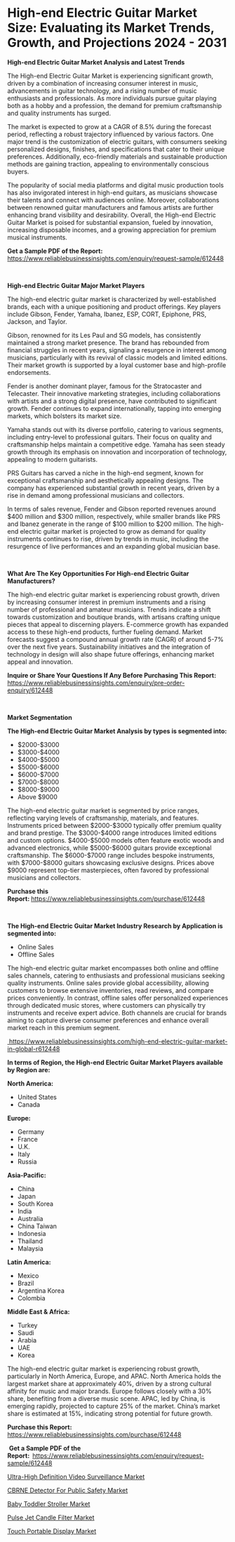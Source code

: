<p><h1>High-end Electric Guitar Market Size: Evaluating its Market Trends, Growth, and Projections 2024 - 2031</h1></p><p><strong>High-end Electric Guitar Market Analysis and Latest Trends</strong></p>
<p><p>The High-end Electric Guitar Market is experiencing significant growth, driven by a combination of increasing consumer interest in music, advancements in guitar technology, and a rising number of music enthusiasts and professionals. As more individuals pursue guitar playing both as a hobby and a profession, the demand for premium craftsmanship and quality instruments has surged.</p><p>The market is expected to grow at a CAGR of 8.5% during the forecast period, reflecting a robust trajectory influenced by various factors. One major trend is the customization of electric guitars, with consumers seeking personalized designs, finishes, and specifications that cater to their unique preferences. Additionally, eco-friendly materials and sustainable production methods are gaining traction, appealing to environmentally conscious buyers.</p><p>The popularity of social media platforms and digital music production tools has also invigorated interest in high-end guitars, as musicians showcase their talents and connect with audiences online. Moreover, collaborations between renowned guitar manufacturers and famous artists are further enhancing brand visibility and desirability. Overall, the High-end Electric Guitar Market is poised for substantial expansion, fueled by innovation, increasing disposable incomes, and a growing appreciation for premium musical instruments.</p></p>
<p><strong>Get a Sample PDF of the Report:&nbsp;</strong> <a href="https://www.reliablebusinessinsights.com/enquiry/request-sample/612448?utm_campaign=1119&utm_medium=2&utm_source=Github&utm_content=ia&utm_term=30102024&utm_id=high-end-electric-guitar">https://www.reliablebusinessinsights.com/enquiry/request-sample/612448</a></p>
<p>&nbsp;</p>
<p><strong>High-end Electric Guitar Major Market Players</strong></p>
<p><p>The high-end electric guitar market is characterized by well-established brands, each with a unique positioning and product offerings. Key players include Gibson, Fender, Yamaha, Ibanez, ESP, CORT, Epiphone, PRS, Jackson, and Taylor. </p><p>Gibson, renowned for its Les Paul and SG models, has consistently maintained a strong market presence. The brand has rebounded from financial struggles in recent years, signaling a resurgence in interest among musicians, particularly with its revival of classic models and limited editions. Their market growth is supported by a loyal customer base and high-profile endorsements.</p><p>Fender is another dominant player, famous for the Stratocaster and Telecaster. Their innovative marketing strategies, including collaborations with artists and a strong digital presence, have contributed to significant growth. Fender continues to expand internationally, tapping into emerging markets, which bolsters its market size.</p><p>Yamaha stands out with its diverse portfolio, catering to various segments, including entry-level to professional guitars. Their focus on quality and craftsmanship helps maintain a competitive edge. Yamaha has seen steady growth through its emphasis on innovation and incorporation of technology, appealing to modern guitarists.</p><p>PRS Guitars has carved a niche in the high-end segment, known for exceptional craftsmanship and aesthetically appealing designs. The company has experienced substantial growth in recent years, driven by a rise in demand among professional musicians and collectors.</p><p>In terms of sales revenue, Fender and Gibson reported revenues around $400 million and $300 million, respectively, while smaller brands like PRS and Ibanez generate in the range of $100 million to $200 million. The high-end electric guitar market is projected to grow as demand for quality instruments continues to rise, driven by trends in music, including the resurgence of live performances and an expanding global musician base.</p></p>
<p>&nbsp;</p>
<p><strong>What Are The Key Opportunities For High-end Electric Guitar Manufacturers?</strong></p>
<p><p>The high-end electric guitar market is experiencing robust growth, driven by increasing consumer interest in premium instruments and a rising number of professional and amateur musicians. Trends indicate a shift towards customization and boutique brands, with artisans crafting unique pieces that appeal to discerning players. E-commerce growth has expanded access to these high-end products, further fueling demand. Market forecasts suggest a compound annual growth rate (CAGR) of around 5-7% over the next five years. Sustainability initiatives and the integration of technology in design will also shape future offerings, enhancing market appeal and innovation.</p></p>
<p><strong>Inquire or Share Your Questions If Any Before Purchasing This Report:</strong> <a href="https://www.reliablebusinessinsights.com/enquiry/pre-order-enquiry/612448?utm_campaign=1119&utm_medium=2&utm_source=Github&utm_content=ia&utm_term=30102024&utm_id=high-end-electric-guitar">https://www.reliablebusinessinsights.com/enquiry/pre-order-enquiry/612448</a></p>
<p>&nbsp;</p>
<p><strong>Market Segmentation</strong></p>
<p><strong>The High-end Electric Guitar Market Analysis by types is segmented into:</strong></p>
<p><ul><li>$2000-$3000</li><li>$3000-$4000</li><li>$4000-$5000</li><li>$5000-$6000</li><li>$6000-$7000</li><li>$7000-$8000</li><li>$8000-$9000</li><li>Above $9000</li></ul></p>
<p><p>The high-end electric guitar market is segmented by price ranges, reflecting varying levels of craftsmanship, materials, and features. Instruments priced between $2000-$3000 typically offer premium quality and brand prestige. The $3000-$4000 range introduces limited editions and custom options. $4000-$5000 models often feature exotic woods and advanced electronics, while $5000-$6000 guitars provide exceptional craftsmanship. The $6000-$7000 range includes bespoke instruments, with $7000-$8000 guitars showcasing exclusive designs. Prices above $9000 represent top-tier masterpieces, often favored by professional musicians and collectors.</p></p>
<p><strong>Purchase this Report:&nbsp;</strong><a href="https://www.reliablebusinessinsights.com/purchase/612448?utm_campaign=1119&utm_medium=2&utm_source=Github&utm_content=ia&utm_term=30102024&utm_id=high-end-electric-guitar">https://www.reliablebusinessinsights.com/purchase/612448</a></p>
<p>&nbsp;</p>
<p><strong>The High-end Electric Guitar Market Industry Research by Application is segmented into:</strong></p>
<p><ul><li>Online Sales</li><li>Offline Sales</li></ul></p>
<p><p>The high-end electric guitar market encompasses both online and offline sales channels, catering to enthusiasts and professional musicians seeking quality instruments. Online sales provide global accessibility, allowing customers to browse extensive inventories, read reviews, and compare prices conveniently. In contrast, offline sales offer personalized experiences through dedicated music stores, where customers can physically try instruments and receive expert advice. Both channels are crucial for brands aiming to capture diverse consumer preferences and enhance overall market reach in this premium segment.</p></p>
<p><a href="https://www.reliablebusinessinsights.com/high-end-electric-guitar-market-in-global-r612448?utm_campaign=1119&utm_medium=2&utm_source=Github&utm_content=ia&utm_term=30102024&utm_id=high-end-electric-guitar">&nbsp;https://www.reliablebusinessinsights.com/high-end-electric-guitar-market-in-global-r612448</a></p>
<p><strong>In terms of Region, the High-end Electric Guitar Market Players available by Region are:</strong></p>
<p>
    <p> <strong> North America: </strong>
        <ul>
            <li>United States</li>
            <li>Canada</li>
        </ul>
        </p> 
    <p> <strong> Europe: </strong>
        <ul>
            <li>Germany</li>
            <li>France</li>
            <li>U.K.</li>
            <li>Italy</li>
            <li>Russia</li>
        </ul>
        </p> 
    <p> <strong> Asia-Pacific: </strong>
        <ul>
            <li>China</li>
            <li>Japan</li>
            <li>South Korea</li>
            <li>India</li>
            <li>Australia</li>
            <li>China Taiwan</li>
            <li>Indonesia</li>
            <li>Thailand</li>
            <li>Malaysia</li>
        </ul>
        </p> 
    <p> <strong> Latin America: </strong>
        <ul>
            <li>Mexico</li>
            <li>Brazil</li>
            <li>Argentina Korea</li>
            <li>Colombia</li>
        </ul>
        </p> 
    <p> <strong> Middle East & Africa: </strong>
        <ul>
            <li>Turkey</li>
            <li>Saudi</li>
            <li>Arabia</li>
            <li>UAE</li>
            <li>Korea</li>
        </ul>
    </p>
    </p>
<p><p>The high-end electric guitar market is experiencing robust growth, particularly in North America, Europe, and APAC. North America holds the largest market share at approximately 40%, driven by a strong cultural affinity for music and major brands. Europe follows closely with a 30% share, benefiting from a diverse music scene. APAC, led by China, is emerging rapidly, projected to capture 25% of the market. China’s market share is estimated at 15%, indicating strong potential for future growth.</p></p>
<p><strong>Purchase this Report: </strong><a href="https://www.reliablebusinessinsights.com/purchase/612448?utm_campaign=1119&utm_medium=2&utm_source=Github&utm_content=ia&utm_term=30102024&utm_id=high-end-electric-guitar">https://www.reliablebusinessinsights.com/purchase/612448</a></p>
<p>&nbsp;<strong>Get a Sample PDF of the Report:&nbsp;&nbsp;</strong><a href="https://www.reliablebusinessinsights.com/enquiry/request-sample/612448?utm_campaign=1119&utm_medium=2&utm_source=Github&utm_content=ia&utm_term=30102024&utm_id=high-end-electric-guitar">https://www.reliablebusinessinsights.com/enquiry/request-sample/612448</a></p>
<p><strong></strong></p>
<p><p><a href="https://issuu.com/reportprime-2/docs/ultra-high-definition-video-surveil_37a14f0cd0953d?utm_campaign=1119&utm_medium=2&utm_source=Github&utm_content=ia&utm_term=30102024&utm_id=high-end-electric-guitar">Ultra-High Definition Video Surveillance Market</a></p><p><a href="https://www.linkedin.com/pulse/surfing-cbrne-detector-public-safety-wave-riding-market-currents-hugjf?utm_campaign=1119&utm_medium=2&utm_source=Github&utm_content=ia&utm_term=30102024&utm_id=high-end-electric-guitar">CBRNE Detector For Public Safety Market</a></p><p><a href="https://github.com/JavierDDowns/Market-Research-Report-List-1/blob/main/baby-toddler-stroller-market.md?utm_campaign=1119&utm_medium=2&utm_source=Github&utm_content=ia&utm_term=30102024&utm_id=high-end-electric-guitar">Baby Toddler Stroller Market</a></p><p><a href="https://issuu.com/reportprime-2/docs/pulse-jet-candle-filter-market-size_5ac027d27cd4cb?utm_campaign=1119&utm_medium=2&utm_source=Github&utm_content=ia&utm_term=30102024&utm_id=high-end-electric-guitar">Pulse Jet Candle Filter Market</a></p><p><a href="https://github.com/fendtankandh/Market-Research-Report-List-1/blob/main/touch-portable-display-market.md?utm_campaign=1119&utm_medium=2&utm_source=Github&utm_content=ia&utm_term=30102024&utm_id=high-end-electric-guitar">Touch Portable Display Market</a></p></p>
